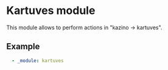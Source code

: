 # Kartuves module

This module allows to perform actions in "kazino -> kartuves".

## Example

```yaml
  - _module: kartuves
```
